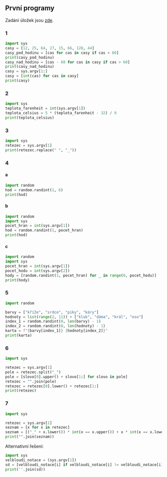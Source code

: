 ## První programy

Zadání úložek jsou [zde](https://kodim.cz/kurzy/python-data/zaklady-programovani/prvni-programy/cteni-na-doma).

### 1

```py
import sys
casy = [12, 25, 64, 27, 15, 66, 128, 44]
casy_pod_hodinu = [cas for cas in casy if cas < 60]
print(casy_pod_hodinu)
casy_nad_hodinu = [cas - 60 for cas in casy if cas > 60]
print(casy_nad_hodinu)
casy = sys.argv[1:]
casy = [int(cas) for cas in casy]
print(casy)
```

### 2

```py
import sys
teplota_farenheit = int(sys.argv[1])
teplota_celsius = 5 * (teplota_farenheit - 32) / 9
print(teplota_celsius)
```

### 3

```py
import sys
retezec = sys.argv[1]
print(retezec.replace(" ", "_"))
```

### 4
#### a

```py
import random
hod = random.randint(1, 6)
print(hod)
```

#### b

```py
import random
import sys
pocet_hran = int(sys.argv[1])
hod = random.randint(1, pocet_hran)
print(hod)
```

#### c

```py
import random
import sys
pocet_hran = int(sys.argv[1])
pocet_hodu = int(sys.argv[2])
hody = [random.randint(1, pocet_hran) for _ in range(0, pocet_hodu)]
print(hody)
```

### 5

```py
import random

barvy = ["kříže", "srdce", "piky", "káry"]
hodnoty = list(range(2, 11)) + ["kluk", "dáma", "král", "eso"]
index_1 = random.randint(0, len(barvy) - 1)
index_2 = random.randint(0, len(hodnoty) - 1)
karta = f"{barvy[index_1]} {hodnoty[index_2]}"
print(karta)
```

### 6

```py
import sys

retezec = sys.argv[1]
pole = retezec.split("_")
pole = [slovo[0].upper() + slovo[1:] for slovo in pole]
retezec = "".join(pole)
retezec = retezec[0].lower() + retezec[1:]
print(retezec)

```

### 7

```py
import sys

retezec = sys.argv[1]
seznam = [x for x in retezec]
seznam = [("_" + x.lower()) * int(x == x.upper()) + x * int(x == x.lower()) for x in seznam]
print("".join(seznam))
```

Alternativní řešení:

```py
import sys
velbloudi_notace = (sys.argv[1])
sd = [velbloudi_notace[i] if velbloudi_notace[i] != velbloudi_notace[i].upper() else '_' + velbloudi_notace[i].lower() for i in range(len(velbloudi_notace))]
print(''.join(sd))
```
